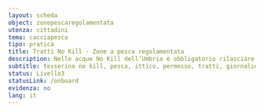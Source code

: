 ```yaml
---
layout: scheda
object: zonepescaregolamentata
utenza: cittadini
tema: cacciapesca
tipo: pratica
title: Tratti No Kill - Zone a pesca regolamentata
description: Nelle acque No Kill dell’Umbria è obbligatorio rilasciare in acqua i pesci appena pescati
subtitle: tesserino no kill, pesca, ittico, permesso, tratti, giornaliero, prenotazione
status: Livello3
statusLink: /onboard
evidenza: no
lang: it
---
```

